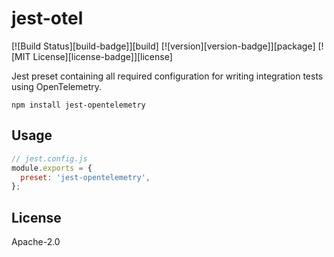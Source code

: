 # jest-otel

[![Build Status][build-badge]][build]
[![version][version-badge]][package]
[![MIT License][license-badge]][license]

Jest preset containing all required configuration for writing integration tests using OpenTelemetry.

```
npm install jest-opentelemetry
```

## Usage

```js
// jest.config.js
module.exports = {
  preset: 'jest-opentelemetry',
};
```

## License

Apache-2.0
